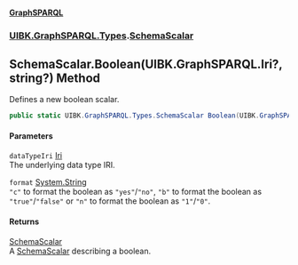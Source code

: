 #### [GraphSPARQL](./index.md 'index')
### [UIBK.GraphSPARQL.Types](./UIBK-GraphSPARQL-Types.md 'UIBK.GraphSPARQL.Types').[SchemaScalar](./UIBK-GraphSPARQL-Types-SchemaScalar.md 'UIBK.GraphSPARQL.Types.SchemaScalar')
## SchemaScalar.Boolean(UIBK.GraphSPARQL.Iri?, string?) Method
Defines a new boolean scalar.  
```csharp
public static UIBK.GraphSPARQL.Types.SchemaScalar Boolean(UIBK.GraphSPARQL.Iri? dataTypeIri=null, string? format=null);
```
#### Parameters
<a name='UIBK-GraphSPARQL-Types-SchemaScalar-Boolean(UIBK-GraphSPARQL-Iri-_string-)-dataTypeIri'></a>
`dataTypeIri` [Iri](./UIBK-GraphSPARQL-Iri.md 'UIBK.GraphSPARQL.Iri')  
The underlying data type IRI.  
  
<a name='UIBK-GraphSPARQL-Types-SchemaScalar-Boolean(UIBK-GraphSPARQL-Iri-_string-)-format'></a>
`format` [System.String](https://docs.microsoft.com/en-us/dotnet/api/System.String 'System.String')  
`"c"` to format the boolean as `"yes"`/`"no"`, `"b"` to format the boolean as `"true"`/`"false"` or `"n"` to format the boolean as `"1"`/`"0"`.  
  
#### Returns
[SchemaScalar](./UIBK-GraphSPARQL-Types-SchemaScalar.md 'UIBK.GraphSPARQL.Types.SchemaScalar')  
A [SchemaScalar](./UIBK-GraphSPARQL-Types-SchemaScalar.md 'UIBK.GraphSPARQL.Types.SchemaScalar') describing a boolean.  
